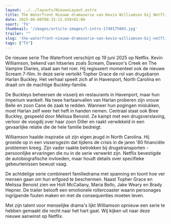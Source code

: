 ```yaml
---
layout: ../../layouts/NieuwsLayout.astro
title: The Waterfront Nieuwe dramaserie van Kevin Williamson bij Netflix
date: 2025-06-08T00:33:13.939+02:00
soort: 'TV'
thumbnail: '/images/article-images/l-intro-1749175065.jpg'
trailer: ""
slug: 'the-waterfront-nieuwe-dramaserie-van-kevin-williamson-bij-netflix'
tags: ["TV"]
---
```


De nieuwe serie The Waterfront verschijnt op 19 juni 2025 op Netflix. Kevin
Williamson, bekend van hitseries zoals Scream, Dawson's Creek en The Vampire
Diaries, staat aan het roer. Hij regisseert momenteel ook de nieuwe Scream
7-film. In deze serie vertolkt Topher Grace de rol van drugsbaron Harlan
Buckley. Het verhaal speelt zich af in Havenport, North Carolina en draait om de
machtige Buckley-familie.

De Buckleys beheersen de visserij en restaurants in Havenport, maar hun imperium
wankelt. Na twee hartaanvallen van Harlan proberen zijn vrouw Belle en zoon Cane
de zaak te redden. Wanneer hun pogingen mislukken, moet Harlan zelf weer het
heft in handen nemen. Centraal staat ook Bree Buckley, gespeeld door Melissa
Benoist. Ze kampt met een drugsverslaving, verloor de voogdij over haar zoon
Diller en raakt verwikkeld in een gevaarlijke relatie die de hele familie
bedreigt.

Williamson haalde inspiratie uit zijn eigen jeugd in North Carolina. Hij groeide
op in een vissersgezin dat tijdens de crisis in de jaren '80 financiële
problemen kreeg. Zijn vader raakte betrokken bij drugstransporten - persoonlijke
ervaringen die nu in de serie verwerkt zijn. Netflix bevestigde de
autobiografische invloeden, maar houdt details over specifieke gebeurtenissen
bewust vaag.

De achtdelige serie combineert familiedrama met spanning en toont hoe ver mensen
gaan om hun erfgoed te beschermen. Naast Topher Grace en Melissa Benoist zien we
Holt McCallany, Maria Bello, Jake Weary en Brady Hepner. De trailer belooft een
emotionele rollercoaster waarin personages ingrijpende fouten maken en met de
consequenties moeten leven.

Met zijn talent voor menselijke drama's lijkt Williamson opnieuw een serie te
hebben gemaakt die recht naar het hart gaat. Wij kijken uit naar deze nieuwe
aanwinst op Netflix.
